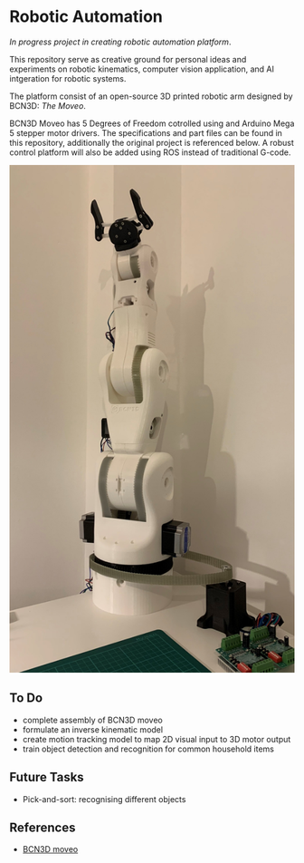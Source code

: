 # Robotic Automation

*In progress project in creating robotic automation platform*. 

This repository serve as creative ground for personal ideas and experiments on robotic kinematics, computer vision application, and AI intgeration for robotic systems. 

The platform consist of an open-source 3D printed robotic arm designed by BCN3D: _The Moveo_.

BCN3D Moveo has 5 Degrees of Freedom cotrolled using and Arduino Mega 5 stepper motor drivers. The specifications and part files can be found in this repository, additionally the original project is referenced below. A robust control platform will also be added using ROS instead of traditional G-code.


![Moveo](/images/BCN3D_moveo.jpg)

## To Do
- complete assembly of BCN3D moveo
- formulate an inverse kinematic model
- create motion tracking model to map 2D visual input to 3D motor output
- train object detection and recognition for common household items

## Future Tasks
- Pick-and-sort: recognising different objects 


## References
- [BCN3D moveo](https://www.bcn3d.com/bcn3d-moveo-the-future-of-learning/#:~:text=In%20this%20occasion%20we%20are%20presenting%20the%20BCN3D,its%20electronics%20are%20controlled%20by%20the%20software%20Arduino.) 

